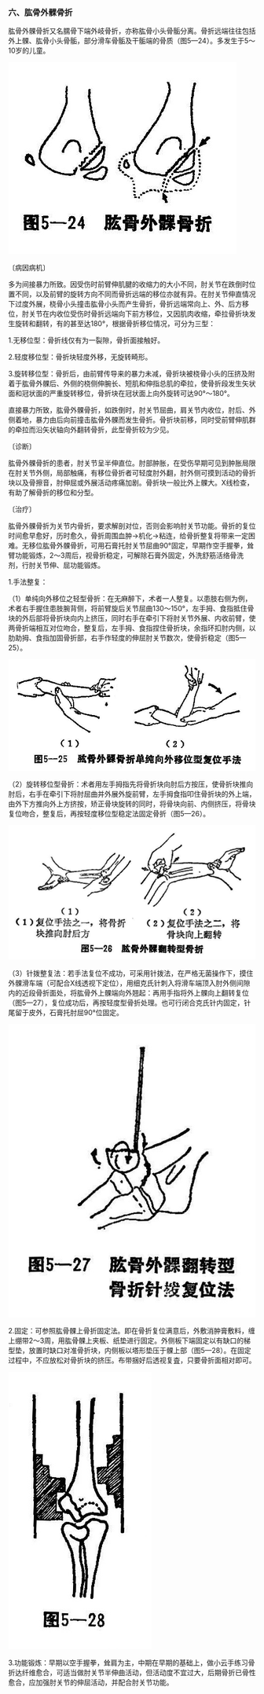 ### 六、肱骨外髁骨折

肱骨外髁骨折又名臑骨下端外岐骨折，亦称肱骨小头骨骺分离。骨折远端往往包括外上髁、肱骨小头骨骺，部分滑车骨骺及干骺端的骨质（图5—24）。多发生于5〜10岁的儿童。

![插图](./img/5-24.jpg)

〔病因病机〕

多为间接暴力所致。因受伤时前臂伸肌腱的收缩力的大小不同，肘关节在跌倒时位置不同，以及前臂的旋转方向不同而骨折远端的移位亦就有异。在肘关节伸直情况下过度外展，桡骨小头撞击肱骨小头而产生骨折，骨折远端常向上、外、后方移位，肘关节在内收位受伤时骨折远端向下前方移位，又因肌肉收缩，牵拉骨折块发生旋转和翻转，有的甚至达180°，根据骨折移位情况，可分为三型：

1.无移位型：骨折线仅有为一裂隙，骨折面接触好。

2.轻度移位型：骨折块轻度外移，无旋转畸形。

3.旋转移位型：骨折后，由前臂传导来的暴力未减，骨折块被桡骨小头的压挤及附着于肱骨外髁后、外侧的桡侧伸腕长、短肌和伸指总肌的牵拉，使骨折段发生矢状面和冠状面的严重旋转移位，骨折块在冠状面上向外旋转可达90°〜180°。

直接暴力所致，肱骨外髁骨折，如跌倒时，肘关节屈曲，肩关节内收位，肘后、外侧着地，暴力由后向前撞击肱骨外髁而发生骨折。骨折块前移，同时受前臂伸肌群的牵拉而沿矢状轴向外翻转骨折，此型骨折较为少见。

〔诊断〕

肱骨外髁骨折的患者，肘关节呈半伸直位。肘部肿胀，在受伤早期可见到肿胀局限在肘关节外侧，局部触痛，有移位骨折者可轻度肘外翻，肘外侧可摸到活动的骨折块以及骨擦音，肘伸屈或外展活动疼痛加剧。骨折块一般比外上髁大。X线检查，有助了解骨折的移位和分型。

〔治疗〕

肱骨外髁骨折为关节内骨折，要求解剖对位，否则会影响肘关节功能。骨折的复位时间愈早愈好，历时愈久，骨折周围血肿→机化→粘连，给骨折整复将带来一定困难。无移位肱骨外髁骨折，可用石膏托肘关节屈曲90°固定，早期作空手握拳，耸臂功能锻炼，2〜3周后，视骨折稳定，可解除石膏外固定，外洗舒筋活络骨洗剂，行肘关节伸、屈功能锻炼。

1.手法整复：

（1）单纯向外移位之轻型骨折：在无麻醉下，术者一人整复。以患肢右侧为例，术者右手握住患肢腕背侧，将前臂旋后关节屈曲130〜150°，左手拇、食指抵住骨块的外后部将骨折块向内上挤压，同时右手在牵引下将肘关节外展、内收前臂，使两骨折端相互对位吻合，整复后，左手拇、食指捏住骨折块，余指环扣肘内侧，以肋助拇、食指加固骨折部，右手作轻度的伸屈肘关节数次，使骨折稳定（图5—25）。

![插图](./img/5-25.jpg)

（2）旋转移位型骨折：术者用左手拇指先将骨折块向肘后方按压，使骨折块推向肘后，右手在牵引下将肘屈曲并外展外旋前臂，左手拇食指叩住骨折块的外上端，由外下方推向外上方挤按，矫正骨块旋转的同时，将骨块向前、内侧挤压，将骨块复位吻合，整复后，再按轻度移位型稳定法固定骨折（图5—26）。

![插图](./img/5-26.jpg)

（3）针拨整复法：若手法复位不成功，可采用针拨法，在严格无菌操作下，摸住外髁滑车端（可配合X线透视下定位），用细克氏针刺入将滑车端顶入肘外侧间隙内的近段骨折面处，将肱骨外上髁端向外翘起：再用手指将外上髁向上翻转复位（图5—27），复位成功后，再按轻度型骨折处理。也可行闭合克氏针内固定，针尾留于皮外，石膏托肘屈90°位固定。

![插图](./img/5-27.jpg)

2.固定：可参照肱骨髁上骨折固定法。即在骨折复位满意后，外敷消肿膏敷料，缠上绷带2〜3周，用肱骨髁上夹板、纸垫进行固定。外侧板下端固定以有缺口的梯型垫，放置时缺口对准骨折块，内侧板以塔形垫压于髁上部（图5—28）。在固定过程中，不应放松对骨折块的挤压。布带捆好后透视复査，只要骨折面相对即可。

![插图](./img/5-28.jpg)

3.功能锻炼：早期以空手握拳，耸肩为主，中期在早期的基础上，做小云手练习骨折达纤维愈合，可适当做肘关节半伸曲活动，但活动度不宜过大，后期骨折已骨性愈合，应加强肘关节的伸屈活动，并配合肘关节功能。
